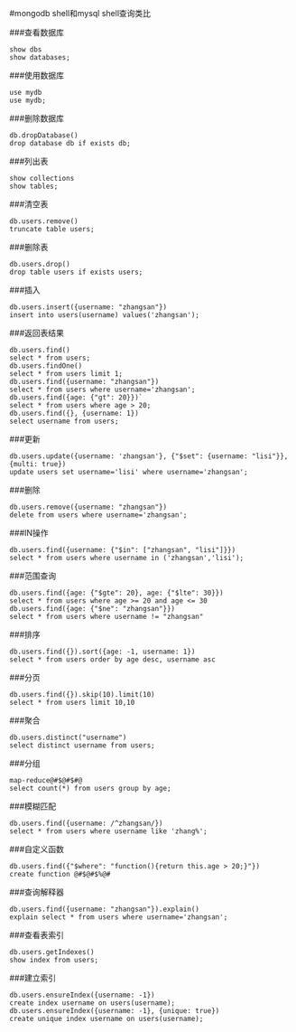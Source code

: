 #mongodb shell和mysql shell查询类比

###查看数据库
```
show dbs 
show databases;
```

###使用数据库
```
use mydb
use mydb;
```

###删除数据库
```
db.dropDatabase()
drop database db if exists db;
```

###列出表
```
show collections
show tables;
```

###清空表
```
db.users.remove()
truncate table users;
```

###删除表
```
db.users.drop()
drop table users if exists users;
```

###插入
```
db.users.insert({username: "zhangsan"})
insert into users(username) values('zhangsan');
```

###返回表结果
```
db.users.find()
select * from users;
db.users.findOne()
select * from users limit 1;
db.users.find({username: "zhangsan"})
select * from users where username='zhangsan';
db.users.find({age: {"gt": 20}})`
select * from users where age > 20;
db.users.find({}, {username: 1})
select username from users;
```

###更新
```
db.users.update({username: 'zhangsan'}, {"$set": {username: "lisi"}}, {multi: true})
update users set username='lisi' where username='zhangsan';
```

###删除
```
db.users.remove({username: "zhangsan"})
delete from users where username='zhangsan';
```

###IN操作
```
db.users.find({username: {"$in": ["zhangsan", "lisi"]}})
select * from users where username in ('zhangsan','lisi');
```

###范围查询
```
db.users.find({age: {"$gte": 20}, age: {"$lte": 30}})
select * from users where age >= 20 and age <= 30
db.users.find({age: {"$ne": "zhangsan"}})
select * from users where username != "zhangsan"
```

###排序
```
db.users.find({}).sort({age: -1, username: 1})
select * from users order by age desc, username asc
```

###分页
```
db.users.find({}).skip(10).limit(10)
select * from users limit 10,10
```

###聚合
```
db.users.distinct("username")
select distinct username from users;
```

###分组
```
map-reduce@#$@#$#@
select count(*) from users group by age;
```

###模糊匹配
```
db.users.find({username: /^zhangsan/})
select * from users where username like 'zhang%';
```

###自定义函数
```
db.users.find({"$where": "function(){return this.age > 20;}"})
create function @#$@#$%@#
```

###查询解释器
```
db.users.find({username: "zhangsan"}).explain()
explain select * from users where username='zhangsan';
```

###查看表索引
```
db.users.getIndexes()
show index from users;
```

###建立索引
```
db.users.ensureIndex({username: -1})
create index username on users(username);
db.users.ensureIndex({username: -1}, {unique: true})
create unique index username on users(username);
```
